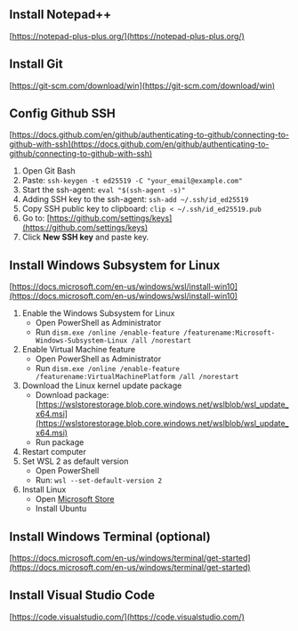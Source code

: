 ## Install Notepad++
[https://notepad-plus-plus.org/](https://notepad-plus-plus.org/)
## Install Git
[https://git-scm.com/download/win](https://git-scm.com/download/win) 
## Config Github SSH
[https://docs.github.com/en/github/authenticating-to-github/connecting-to-github-with-ssh](https://docs.github.com/en/github/authenticating-to-github/connecting-to-github-with-ssh)
1. Open Git Bash
2. Paste: `ssh-keygen -t ed25519 -C "your_email@example.com"`
3. Start the ssh-agent: `eval "$(ssh-agent -s)"`
4. Adding SSH key to the ssh-agent: `ssh-add ~/.ssh/id_ed25519`
5. Copy SSH public key to clipboard: `clip < ~/.ssh/id_ed25519.pub`
6. Go to: [https://github.com/settings/keys](https://github.com/settings/keys)
7. Click **New SSH key** and paste key.


## Install Windows Subsystem for Linux
[https://docs.microsoft.com/en-us/windows/wsl/install-win10](https://docs.microsoft.com/en-us/windows/wsl/install-win10)
1. Enable the Windows Subsystem for Linux
    - Open PowerShell as Administrator
    - Run `dism.exe /online /enable-feature /featurename:Microsoft-Windows-Subsystem-Linux /all /norestart`
2. Enable Virtual Machine feature
    - Open PowerShell as Administrator
    - Run `dism.exe /online /enable-feature /featurename:VirtualMachinePlatform /all /norestart`
3. Download the Linux kernel update package
    - Download package: [https://wslstorestorage.blob.core.windows.net/wslblob/wsl_update_x64.msi](https://wslstorestorage.blob.core.windows.net/wslblob/wsl_update_x64.msi)
    - Run package
4. Restart computer
5. Set WSL 2 as default version
    - Open PowerShell
    - Run: `wsl --set-default-version 2`
6. Install Linux
    - Open [ Microsoft Store](https://aka.ms/wslstore)
    - Install Ubuntu
## Install Windows Terminal (optional)
[https://docs.microsoft.com/en-us/windows/terminal/get-started](https://docs.microsoft.com/en-us/windows/terminal/get-started)

## Install Visual Studio Code
[https://code.visualstudio.com/](https://code.visualstudio.com/)